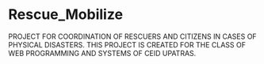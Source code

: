 # Rescue_Mobilize
PROJECT FOR COORDINATION OF RESCUERS AND CITIZENS IN CASES OF PHYSICAL DISASTERS. THIS PROJECT IS CREATED FOR THE CLASS OF WEB PROGRAMMING AND SYSTEMS OF CEID UPATRAS.
